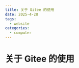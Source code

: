 ```yaml
---
title: 关于 Gitee 的使用
date: 2025-4-28
tags:
  - website
categories:
  - computer
---
```


# 关于 Gitee 的使用
